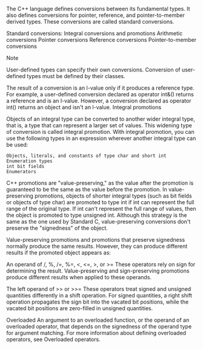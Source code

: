 The C++ language defines conversions between its fundamental types. It also defines conversions for pointer, reference, and pointer-to-member derived types. These conversions are called standard conversions.

Standard conversions:
  Integral conversions and promotions
  Arithmetic conversions
  Pointer conversions
  Reference conversions
  Pointer-to-member conversions

Note

User-defined types can specify their own conversions. Conversion of user-defined types must be defined by their classes.

The result of a conversion is an l-value only if it produces a reference type. For example, a user-defined conversion declared as operator int&() returns a reference and is an l-value. However, a conversion declared as operator int() returns an object and isn't an l-value.
Integral promotions

Objects of an integral type can be converted to another wider integral type, that is, a type that can represent a larger set of values. This widening type of conversion is called integral promotion. With integral promotion, you can use the following types in an expression wherever another integral type can be used:

    Objects, literals, and constants of type char and short int
    Enumeration types
    int bit fields
    Enumerators

C++ promotions are "value-preserving," as the value after the promotion is guaranteed to be the same as the value before the promotion. In value-preserving promotions, objects of shorter integral types (such as bit fields or objects of type char) are promoted to type int if int can represent the full range of the original type. If int can't represent the full range of values, then the object is promoted to type unsigned int. Although this strategy is the same as the one used by Standard C, value-preserving conversions don't preserve the "signedness" of the object.

Value-preserving promotions and promotions that preserve signedness normally produce the same results. However, they can produce different results if the promoted object appears as:

An operand of /, %, /=, %=, <, <=, >, or >=
  These operators rely on sign for determining the result. Value-preserving and sign-preserving promotions produce different results when applied to these operands.

The left operand of >> or >>=
  These operators treat signed and unsigned quantities differently in a shift operation. For signed quantities, a right shift operation propagates the sign bit into the vacated bit positions, while the vacated bit positions are zero-filled in unsigned quantities.

Overloaded
  An argument to an overloaded function, or the operand of an overloaded operator, that depends on the signedness of the operand type for argument matching. For more information about defining overloaded operators, see Overloaded operators.
